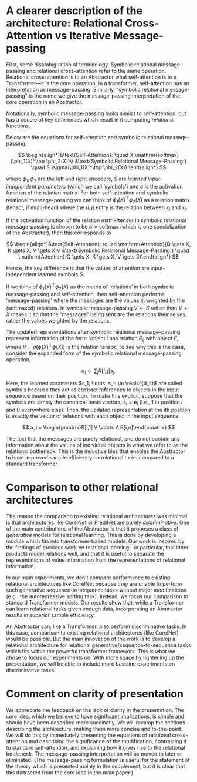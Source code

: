 # A clearer description of the architecture: Relational Cross-Attention vs Iterative Message-passing

First, some disambiguation of terminology. Symbolic relational message-passing and relational cross-attention refer to the same operation. Relational cross-attention is to an Abstractor what self-attention is to a Transformer—it is the core operation. In a transformer, self-attention has an interpretation as message-passing. Similarly, “symbolic relational message-passing” is the name we give the message-passing interpretation of the core operation in an Abstractor.

Notationally, symbolic message-passing looks similar to self-attention, but has a couple of key differences which result in it computing *relational* functions.

Below are the equations for self-attention and symbolic relational message-passing.

$$
\begin{align*}&\text{Self-Attention}: \quad X \mathrm{softmax}(\phi_1(X)^\top \phi_2(X))\\ &\text{Symbolic Relational Message-Passing:} \quad S \sigma(\phi_1(X)^\top \phi_2(X)) \end{align*}
$$

where $\phi_1, \phi_2$ are the left and right encoders, $S$ are *learned input-independent parameters* (which we call ‘symbols’) and $\sigma$ is the activation function of the relation matrix. For both self-attention and symbolic relational message-passing we can think of $\phi_1(X)^\top \phi_2(X)$ as a relation matrix (tensor, if multi-head) where the $(i,j)$ entry is the relation between $x_i$ and $x_j$.

If the activation function of the relation matrix/tensor in symbolic relational message-passing is chosen to be $\sigma = \mathrm{softmax}$ (which is one specialization of the Abstractor), then this corresponds to

$$
\begin{align*}&\text{Self-Attention}: \quad \mathrm{Attention}(Q \gets X, K \gets X, V \gets X)\\ &\text{Symbolic Relational Message-Passing:} \quad \mathrm{Attention}(Q \gets X, K \gets X, V \gets S)\end{align*}
$$

Hence, the key difference is that the values of attention are input-independent learned symbols $S$. 

If we think of $\phi_1(X)^\top \phi_2(X)$ as the matrix of ‘relations’ in both symbolic message-passing and self-attention, then self-attention performs ‘message-passing’ where the messages are the values $x_i$ weighted by the (softmaxed) relations. In symbolic message-passing $V \gets S$ rather than $V \gets X$ makes it so that the “messages” being sent are the relations themselves, rather the values weighted by the relations.

The updated representations after symbolic relational message-passing represent information of the form “object $i$ has relation $R_{ij}$ with object $j$”, where $R = \sigma(\phi(X)^\top \phi(X))$ is the relation tensor. To see why this is the case, consider the expanded form of the symbolic relational message-passing operation,

$$
a_i \gets \sum_{j} R[i,j] s_j.
$$

Here, the learned parameters $s_1, \ldots, s_n \in \reals^{d_s}$ are called symbols because they act as abstract references to objects in the input sequence based on their position. To make this explicit, suppose that the symbols are simply the canonical basis vectors, $s_i = \bm{e}_i$ (i.e., 1 in position $i$ and 0 everywhere else). Then, the updated representation at the $i$th position is exactly the vector of relations with each object in the input sequence.

$$
a_i = \begin{pmatrix}R[i,1] \\ \vdots \\ R[i,n]\end{pmatrix}
$$

The fact that the messages are purely relational, and do not contain any information about the values of individual objects is what we refer to as the relational bottleneck. This is the inductive bias that enables the Abstractor to have improved sample efficiency on relational tasks compared to a standard transformer.

# Comparison to other relational architectures

The reason the comparison to existing relational architectures was minimal is that architectures like CorelNet or PrediNet are purely *discriminative*. One of the main contributions of the Abstractor is that it proposes a class of *generative* models for relational learning. This is done by developing a module which fits into transformer-based models. Our work is inspired by the findings of previous work on relational learning—in particular, that inner products model relations well, and that it is useful to separate the representations of value information from the representations of relational information.

In our main experiments, we don’t compare performance to existing relational architectures like CorelNet because they are unable to perform such generative sequence-to-sequence tasks without major modifications (e.g., the autoregressive sorting task). Instead, we focus our comparison to standard Transformer models. Our results show that, while a Transformer can learn relational tasks given enough data, incorporating an Abstractor results in superior sample efficiency.

An Abstractor can, like a Transformer, also perform discriminative tasks. In this case, comparison to existing relational architectures (like CorelNet) would be possible. But the main innovation of the work is to develop a relational architecture for relational generative/sequence-to-sequence tasks which fits within the powerful transformer framework. This is what we chose to focus our experiments on.  With more space by tightening up the presentation, we will be able to include more baseline experiments on discriminative tasks.

# Comment on clarity of presentation

We appreciate the feedback on the lack of clarity in the presentation.  The core idea, which we believe to have significant implications, is simple and should have been described more succinctly. We will revamp the sections describing the architecture, making them more concise and to-the-point. We will do this by immediately presenting the equations of relational cross-attention and describing the significance of the modification, contrasting it to standard self-attention, and explaining how it gives rise to the relational bottleneck. The message-passing interpretation will be moved to later or eliminated. (The message-passing formulation is useful for the statement of the theory which is presented mainly in the supplement, but it is clear that this distracted from the core idea in the main paper.)
